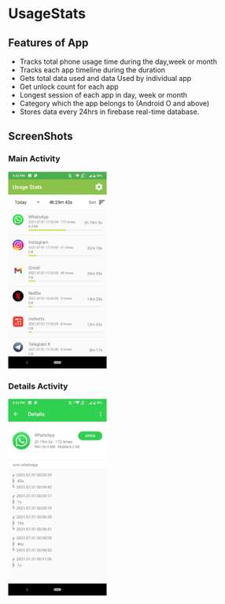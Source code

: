 # UsageStats
## Features of App ##
* Tracks total phone usage time during the day,week or month
* Tracks each app timeline during the duration
* Gets total data used and data Used by individual app
* Get unlock count for each app
* Longest session of each app in day, week or month
* Category which the app belongs to (Android O and above)
* Stores data every 24hrs in firebase real-time database.

## ScreenShots ##
### Main Activity ###
<img src="https://github.com/Adityap88/UsageStats/blob/master/Screenshots/SS2.jpeg" width="200" height="400" />

### Details Activity ###
<img src="https://github.com/Adityap88/UsageStats/blob/master/Screenshots/SS1.jpeg" width="200" height="400" />

